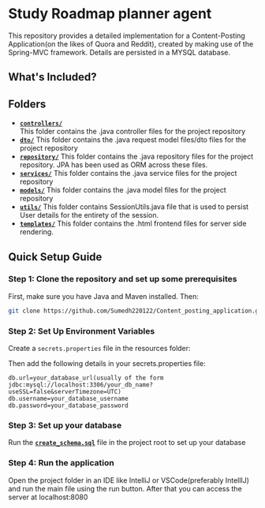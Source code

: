 # Study Roadmap planner agent

This repository provides a detailed implementation for a Content-Posting Application(on the likes of Quora and Reddit), created by making use of the Spring-MVC framework. Details are persisted in a MYSQL database. 

## What's Included?

## Folders

- **[`controllers/`](./src/main/java/com/example/content_posting/controllers/)**  
  This folder contains the .java controller files for the project repository
- **[`dto/`](./src/main/java/com/example/content_posting/dto/)** 
  This folder contains the .java request model files/dto files for the project repository
- **[`repository/`](./src/main/java/com/example/content_posting/repository/)** 
  This folder contains the .java repository files for the project repository. JPA has been used as ORM across these files.
- **[`services/`](./src/main/java/com/example/content_posting/services/)** 
  This folder contains the .java service files for the project repository
- **[`models/`](./src/main/java/com/example/content_posting/models/)** 
  This folder contains the .java model files for the project repository
- **[`utils/`](./src/main/java/com/example/content_posting/utils/)** 
  This folder contains SessionUtils.java file that is used to persist User details for the entirety of the session.
- **[`templates/`](./src/main/resources/templates/)** 
  This folder contains the .html frontend files for server side rendering.

## Quick Setup Guide

### Step 1: Clone the repository and set up some prerequisites 

First, make sure you have Java and Maven installed. Then:

```bash
git clone https://github.com/Sumedh220122/Content_posting_application.git
```

### Step 2: Set Up Environment Variables

Create a `secrets.properties` file in the resources folder:

Then add the following details in your secrets.properties file:

```env
db.url=your_database_url(usually of the form jdbc:mysql://localhost:3306/your_db_name?useSSL=false&serverTimezone=UTC)
db.username=your_database_username
db.password=your_database_password
```

### Step 3: Set up your database

Run the **[`create_schema.sql`](create_schema.sql)** file in the project root to set up your database

### Step 4: Run the application

Open the project folder in an IDE like IntelliJ or VSCode(preferably IntellIJ) and run the main file using the run button.
After that you can access the server at localhost:8080